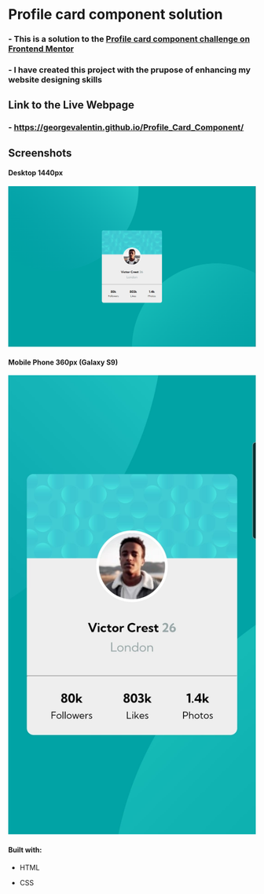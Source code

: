 # Profile card component solution

### - This is a solution to the [Profile card component challenge on Frontend Mentor](https://www.frontendmentor.io/challenges/profile-card-component-cfArpWshJ)

### - I have created this project with the prupose of enhancing my website designing skills

## Link to the Live Webpage

### - https://georgevalentin.github.io/Profile_Card_Component/

## Screenshots

#### Desktop 1440px

![](./screenshots/Desktop_1440px.PNG)

#### Mobile Phone 360px (Galaxy S9)

![](./screenshots/S9_Website_Screenshot.jpeg)

#### Built with:

- HTML

- CSS
